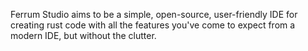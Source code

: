 Ferrum Studio aims to be a simple, open-source, user-friendly IDE for creating rust code with all the features you've come to expect from a modern IDE, but without the clutter.
<!--
**ferrum-studio/ferrum-studio** is a ✨ _special_ ✨ repository because its `README.md` (this file) appears on your GitHub profile.
-->
